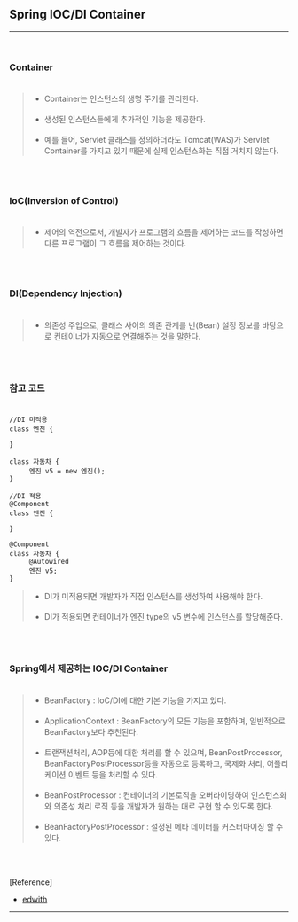 Spring IOC/DI Container
-----------------------

---

<br>

### Container<br><br>

> -	Container는 인스턴스의 생명 주기를 관리한다.<br><br>
> -	생성된 인스턴스들에게 추가적인 기능을 제공한다.<br><br>
> -	예를 들어, Servlet 클래스를 정의하더라도 Tomcat(WAS)가 Servlet Container를 가지고 있기 때문에 실제 인스턴스화는 직접 거치지 않는다.

<br><br>

### IoC(Inversion of Control)<br><br>

> -	제어의 역전으로서, 개발자가 프로그램의 흐름을 제어하는 코드를 작성하면 다른 프로그램이 그 흐름을 제어하는 것이다.

<br><br>

### DI(Dependency Injection)<br><br>

> -	의존성 주입으로, 클래스 사이의 의존 관계를 빈(Bean) 설정 정보를 바탕으로 컨테이너가 자동으로 연결해주는 것을 말한다.

<br><br>

### 참고 코드<br><br>

```
//DI 미적용
class 엔진 {

}

class 자동차 {
     엔진 v5 = new 엔진();
}

//DI 적용
@Component
class 엔진 {

}

@Component
class 자동차 {
     @Autowired
     엔진 v5;
}
```

> -	DI가 미적용되면 개발자가 직접 인스턴스를 생성하여 사용해야 한다.<br><br>
> -	DI가 적용되면 컨테이너가 엔진 type의 v5 변수에 인스턴스를 할당해준다.

<br><br>

### Spring에서 제공하는 IOC/DI Container<br><br>

> -	BeanFactory : IoC/DI에 대한 기본 기능을 가지고 있다.<br><br>
> -	ApplicationContext : BeanFactory의 모든 기능을 포함하며, 일반적으로 BeanFactory보다 추천된다.<br><br>
> -	트랜잭션처리, AOP등에 대한 처리를 할 수 있으며, BeanPostProcessor, BeanFactoryPostProcessor등을 자동으로 등록하고, 국제화 처리, 어플리케이션 이벤트 등을 처리할 수 있다.<br><br>
> -	BeanPostProcessor : 컨테이너의 기본로직을 오버라이딩하여 인스턴스화 와 의존성 처리 로직 등을 개발자가 원하는 대로 구현 할 수 있도록 한다.<br><br>
> -	BeanFactoryPostProcessor : 설정된 메타 데이터를 커스터마이징 할 수 있다.

<br><br>

[Reference]

-	[edwith](https://www.edwith.org/boostcourse-web/lecture/20656/)

---

